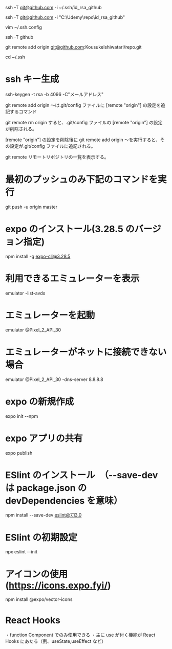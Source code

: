ssh -T git@github.com -i ~/.ssh/id_rsa_github

ssh -T git@github.com -i "C:\Udemy\repo\id_rsa_github"

vim ~/.ssh.config

ssh -T github

git remote add origin git@github.com:KousukeIshiwatari/repo.git

cd ~/.ssh

# ssh キー生成

ssh-keygen -t rsa -b 4096 -C"メールアドレス"

git remote add origin 〜は.git/config ファイルに [remote "origin"] の設定を追記するコマンド

git remote rm origin すると、.git/config ファイルの [remote "origin”] の設定が削除される。

[remote "origin"] の設定を削除後に git remote add origin 〜を実行すると、その設定が.git/config ファイルに追記される。

git remote リモートリポジトリの一覧を表示する。

# 最初のプッシュのみ下記のコマンドを実行

git push -u origin master

# expo のインストール(3.28.5 のバージョン指定)

npm install -g expo-cli@3.28.5

# 利用できるエミュレーターを表示

emulator -list-avds

# エミュレーターを起動

emulator @Pixel_2_API_30

# エミュレーターがネットに接続できない場合

emulator @Pixel_2_API_30 -dns-server 8.8.8.8

# expo の新規作成

expo init --npm

# expo アプリの共有

expo publish

# ESlint のインストール　（--save-dev は package.json の devDependencies を意味）

npm install --save-dev eslint@7.13.0

# ESlint の初期設定

npx eslint --init

# アイコンの使用(https://icons.expo.fyi/)

npm install @expo/vector-icons

# React Hooks

・function Component でのみ使用できる
・主に use が付く機能が React Hooks にあたる（例、useState,useEffect など）
